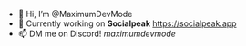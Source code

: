 - 👋 Hi, I’m @MaximumDevMode
- 🌱 Currently working on **Socialpeak** https://socialpeak.app
- 📫 DM me on Discord! *maximumdevmode*
